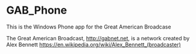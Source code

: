# GAB_Phone
This is the Windows Phone app for the Great American Broadcase

The Great American Broadcast, http://gabnet.net, is a network created by Alex Bennett https://en.wikipedia.org/wiki/Alex_Bennett_(broadcaster)
